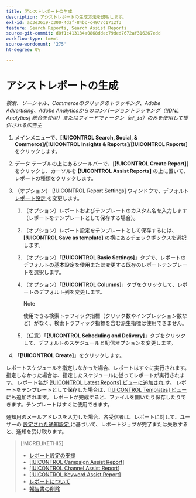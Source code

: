 ```yaml
---
title: アシストレポートの生成
description: アシストレポートの生成方法を説明します。
exl-id: ac3e3619-c300-4d2f-84bc-c4977c1712f3
feature: Search Reports, Search Assist Reports
source-git-commit: d0f1c413134a0868ddec79ded7672af316267edd
workflow-type: tm+mt
source-wordcount: '275'
ht-degree: 0%

---
```


# アシストレポートの生成

*検索、ソーシャル、Commerceのクリックのトラッキング、Adobe Advertising、Adobe Analyticsからのコンバージョントラッキング（[!DNL Analytics] 統合を使用）またはフィードでトークン（`ef_id`）のみを使用して提供される広告主*

1. メインメニューで、**[!UICONTROL Search, Social, & Commerce]/[!UICONTROL Insights & Reports]/[!UICONTROL Reports]** をクリックします。

1. データ テーブルの上にあるツールバーで、[**[!UICONTROL Create Report]**] をクリックし、カーソルを **[!UICONTROL Assist Reports]** の上に置いて、レポートの種類をクリックします。

1. （オプション） [!UICONTROL Report Settings] ウィンドウで、デフォルト [ レポート設定 ](assist-report-settings.md) を変更します。

   1. （オプション）レポートおよびテンプレートのカスタム名を入力します（レポートをテンプレートとして保存する場合）。

   1. （オプション）レポート設定をテンプレートとして保存するには、**[!UICONTROL Save as template]** の横にあるチェックボックスを選択します。

   1. （オプション）「**[!UICONTROL Basic Settings]**」タブで、レポートのデフォルトの基本設定を使用または変更する既存のレポートテンプレートを選択します。

   1. （オプション）「**[!UICONTROL Columns]**」タブをクリックして、レポートのデフォルト列を変更します。

      >[!NOTE]
      >
      >使用できる検索トラフィック指標（クリック数やインプレッション数など）がなく、検索トラフィック指標を含む派生指標は使用できません。

   1. （任意）「**[!UICONTROL Scheduling and Delivery]**」タブをクリックして、デフォルトのスケジュールと配信オプションを変更します。

1. 「**[!UICONTROL Create]**」をクリックします。

レポートスケジュールを指定しなかった場合、レポートはすぐに実行されます。指定しなかった場合は、指定したスケジュールに従ってレポートが実行されます。 レポート名が [[!UICONTROL Latest Reports] ビューに追加され ](/help/search-social-commerce/reports/report-about.md) す。 レポートをテンプレートとして保存した場合は、[[!UICONTROL Templates] ビュー ](/help/search-social-commerce/reports/report-about.md) にも追加されます。 レポートが完成すると、ファイルを開いたり保存したりできます。テンプレートはすぐに使用できます。

通知用のメールアドレスを入力した場合、各受信者は、レポートに対して、ユーザーの [ 設定された通知設定 ](/help/search-social-commerce/notifications/notification-edit.md) に基づいて、レポートジョブが完了または失敗すると、通知を受け取ります。

>[!MORELIKETHIS]
>
>* [ レポート設定の支援 ](assist-report-settings.md)
>* [[!UICONTROL Campaign Assist Report]](campaign-assist-report.md)
>* [[!UICONTROL Channel Assist Report]](channel-assist-report.md)
>* [[!UICONTROL Keyword Assist Report]](keyword-assist-report.md)
>* [ レポートについて ](/help/search-social-commerce/reports/report-about.md)
>* [ 報告書の削除 ](/help/search-social-commerce/reports/management/report-delete.md)
